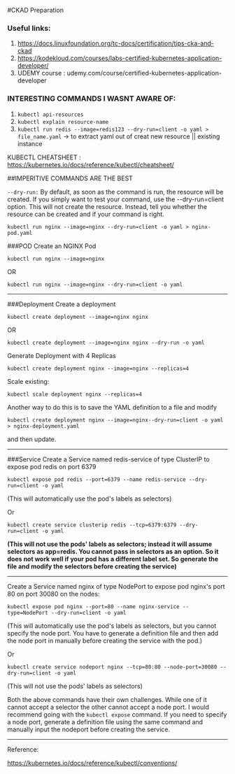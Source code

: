 #CKAD Preparation

### Useful links:

1. https://docs.linuxfoundation.org/tc-docs/certification/tips-cka-and-ckad
2. https://kodekloud.com/courses/labs-certified-kubernetes-application-developer/
3. UDEMY course : udemy.com/course/certified-kubernetes-application-developer


### INTERESTING COMMANDS I WASNT AWARE OF:

1. `kubectl api-resources`
2. `kubectl explain resource-name`
3. `kubectl run redis --image=redis123 --dry-run=client -o yaml > file_name.yaml` -> to extract yaml out of creat new resource || existing instance


KUBECTL CHEATSHEET : https://kubernetes.io/docs/reference/kubectl/cheatsheet/

##IMPERITIVE COMMANDS ARE THE BEST

`--dry-run:` By default, as soon as the command is run, the resource will be created. If you simply want to test your command, use the --dry-run=client option. This will not create the resource. Instead, tell you whether the resource can be created and if your command is right. 


`kubectl run nginx --image=nginx --dry-run=client -o yaml > nginx-pod.yaml`

###POD
Create an NGINX Pod

`kubectl run nginx --image=nginx`

OR

`kubectl run nginx --image=nginx --dry-run=client -o yaml`

-----------------

###Deployment
Create a deployment

`kubectl create deployment --image=nginx nginx`

OR

`kubectl create deployment --image=nginx nginx --dry-run -o yaml`

Generate Deployment with 4 Replicas

`kubectl create deployment nginx --image=nginx --replicas=4`

Scale existing: 

`kubectl scale deployment nginx --replicas=4`

Another way to do this is to save the YAML definition to a file and modify

`kubectl create deployment nginx --image=nginx--dry-run=client -o yaml > nginx-deployment.yaml`

and then update.

-----------------

###Service
Create a Service named redis-service of type ClusterIP to expose pod redis on port 6379

`kubectl expose pod redis --port=6379 --name redis-service --dry-run=client -o yaml`

(This will automatically use the pod's labels as selectors)

Or

`kubectl create service clusterip redis --tcp=6379:6379 --dry-run=client -o yaml `

**(This will not use the pods' labels as selectors; instead it will assume selectors as app=redis. You cannot pass in selectors as an option. So it does not work well if your pod has a different label set. So generate the file and modify the selectors before creating the service)**

-----------------

Create a Service named nginx of type NodePort to expose pod nginx's port 80 on port 30080 on the nodes:

`kubectl expose pod nginx --port=80 --name nginx-service --type=NodePort --dry-run=client -o yaml`

(This will automatically use the pod's labels as selectors, but you cannot specify the node port. You have to generate a definition file and then add the node port in manually before creating the service with the pod.)

Or

`kubectl create service nodeport nginx --tcp=80:80 --node-port=30080 --dry-run=client -o yaml`

(This will not use the pods' labels as selectors)

Both the above commands have their own challenges. While one of it cannot accept a selector the other cannot accept a node port. I would recommend going with the `kubectl expose` command. If you need to specify a node port, generate a definition file using the same command and manually input the nodeport before creating the service.

-----------------

Reference:

https://kubernetes.io/docs/reference/kubectl/conventions/